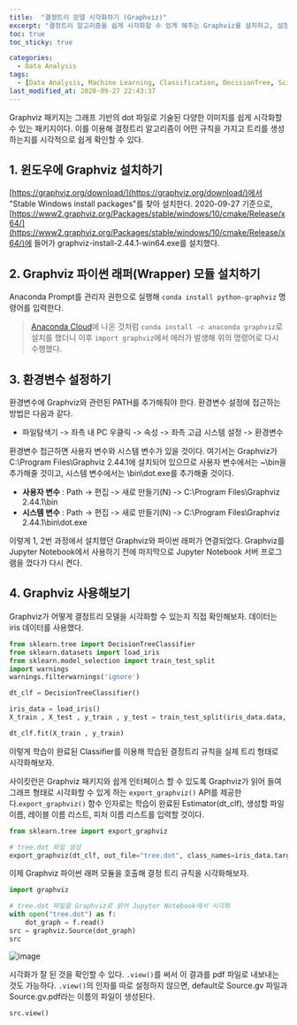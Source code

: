 ```yaml
---
title:  "결정트리 모델 시각화하기 (Graphviz)"
excerpt: "결정트리 알고리즘을 쉽게 시각화할 수 있게 해주는 Graphviz를 설치하고, 설정하고, 사용하는 방법에 대해 정리한 글입니다."
toc: true
toc_sticky: true

categories:
  - Data Analysis
tags:
  - [Data Analysis, Machine Learning, Classification, DecisionTree, Scikit learn, Graphviz]
last_modified_at: 2020-09-27 22:43:37
---
```


Graphviz 패키지는 그래프 기반의 dot 파일로 기술된 다양한 이미지를 쉽게 시각화할 수 있는 패키지이다. 이를 이용해 결정트리 알고리즘이 어떤 규칙을 가지고 트리를 생성하는지를 시각적으로 쉽게 확인할 수 있다.  

## 1. 윈도우에 Graphviz 설치하기  

[https://graphviz.org/download/](https://graphviz.org/download/)에서 "Stable Windows install packages"를 찾아 설치한다. 2020-09-27 기준으로, [https://www2.graphviz.org/Packages/stable/windows/10/cmake/Release/x64/](https://www2.graphviz.org/Packages/stable/windows/10/cmake/Release/x64/)에 들어가 graphviz-install-2.44.1-win64.exe를 설치했다.  

## 2. Graphviz 파이썬 래퍼(Wrapper) 모듈 설치하기  

Anaconda Prompt를 관리자 권한으로 실행해 `conda install python-graphviz` 명령어를 입력한다.  

> [Anaconda Cloud](https://anaconda.org/anaconda/graphviz)에 나온 것처럼 `conda install -c anaconda graphviz`로 설치를 했더니 이후 `import graphviz`에서 
에러가 발생해 위의 명령어로 다시 수행했다.  

## 3. 환경변수 설정하기  

환경변수에 Graphviz와 관련된 PATH를 추가해줘야 한다. 환경변수 설정에 접근하는 방법은 다음과 같다.  

- 파일탐색기 -> 좌측 내 PC 우클릭 -> 속성 -> 좌측 고급 시스템 설정 -> 환경변수  

환경변수 접근하면 사용자 변수와 시스템 변수가 있을 것이다. 여기서는 Graphviz가 C:\Program Files\Graphviz 2.44.1에 설치되어 있으므로 사용자 변수에서는 ~\bin을 추가해줄 것이고, 시스템 변수에서는 \bin\dot.exe를 추가해줄 것이다.  

- **사용자 변수** : Path -> 편집 -> 새로 만들기(N) -> C:\Program Files\Graphviz 2.44.1\bin
- **시스템 변수** : Path -> 편집 -> 새로 만들기(N) -> C:\Program Files\Graphviz 2.44.1\bin\dot.exe  

이렇게 1, 2번 과정에서 설치했던 Graphviz와 파이썬 래퍼가 연결되었다. Graphviz를 Jupyter Notebook에서 사용하기 전에 마지막으로 Jupyter Notebook 서버 프로그램을 껐다가 다시 켠다.  

## 4. Graphviz 사용해보기  

Graphviz가 어떻게 결정트리 모델을 시각화할 수 있는지 직접 확인해보자. 데이터는 iris 데이터를 사용했다.  

```py
from sklearn.tree import DecisionTreeClassifier
from sklearn.datasets import load_iris
from sklearn.model_selection import train_test_split
import warnings
warnings.filterwarnings('ignore')

dt_clf = DecisionTreeClassifier()

iris_data = load_iris()
X_train , X_test , y_train , y_test = train_test_split(iris_data.data, iris_data.target, test_size=0.2)

dt_clf.fit(X_train , y_train)
```  

이렇게 학습이 완료된 Classifier를 이용해 학습된 결정트리 규칙을 실제 트리 형태로 시각화해보자.  

사이킷런은 Graphviz 패키지와 쉽게 인터페이스 할 수 있도록 Graphviz가 읽어 들여 그래프 형태로 시각화할 수 있게 하는 `export_graphviz()` API를 제공한다.`export_graphviz()` 함수 인자로는 학습이 완료된 Estimator(dt_clf), 생성할 파일 이름, 레이블 이름 리스트, 피처 이름 리스트를 입력할 것이다.  

```py
from sklearn.tree import export_graphviz

# tree.dot 파일 생성
export_graphviz(dt_clf, out_file="tree.dot", class_names=iris_data.target_names, feature_names=iris_data.feature_names, impurity=True, filled=True)
```  

이제 Graphviz 파이썬 래퍼 모듈을 호출해 결정 트리 규칙을 시각화해보자.  

```py
import graphviz

# tree.dot 파일을 Graphviz로 읽어 Jupyter Notebook에서 시각화 
with open("tree.dot") as f:
    dot_graph = f.read()
src = graphviz.Source(dot_graph)
src
```  

![image](https://user-images.githubusercontent.com/58713684/94367779-b8235480-011b-11eb-8a27-a93545c50130.png)
  
시각화가 잘 된 것을 확인할 수 있다. `.view()`를 써서 이 결과를 pdf 파일로 내보내는 것도 가능하다. `.view()`의 인자를 따로 설정하지 않으면, default로 Source.gv 파일과 Source.gv.pdf라는 이름의 파일이 생성된다.

```py
src.view()
```  








